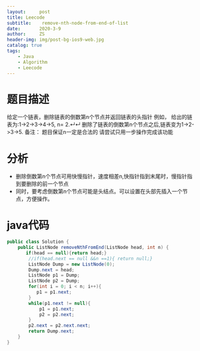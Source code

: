 ```yaml
---
layout:     post
title: Leecode
subtitle:    remove-nth-node-from-end-of-list
date:       2020-3-9
author:     ZS
header-img: img/post-bg-ios9-web.jpg
catalog: true
tags: 
    - Java
    - Algorithm
    - Leecode
---
```


# 题目描述
给定一个链表，删除链表的倒数第n个节点并返回链表的头指针
例如，
   给出的链表为:1->2->3->4->5, n= 2.↵↵   删除了链表的倒数第n个节点之后,链表变为1->2->3->5.
备注：
题目保证n一定是合法的
请尝试只用一步操作完成该功能
# 分析
* 删除倒数第n个节点可用快慢指针，速度相差n,快指针指到末尾时，慢指针指到要删除的前一个节点
*  同时，要考虑倒数第n个节点可能是头结点。可以设置在头部先插入一个节点，方便操作。
# java代码
```java
public class Solution {
    public ListNode removeNthFromEnd(ListNode head, int n) {
       if(head == null){return head;}
        //if(head.next == null &&n ==1){ return null;}
        ListNode Dump = new ListNode(0);
        Dump.next = head;        
        ListNode p1 = Dump;
        ListNode p2 = Dump;
        for(int i = 0; i < n; i++){
           p1 = p1.next; 
        }
        while(p1.next != null){
            p1 = p1.next;
            p2 = p2.next;
        }
        p2.next = p2.next.next;
        return Dump.next;
    }
}
```